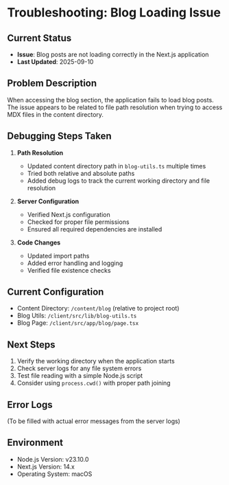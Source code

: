 # Troubleshooting: Blog Loading Issue

## Current Status
- **Issue**: Blog posts are not loading correctly in the Next.js application
- **Last Updated**: 2025-09-10

## Problem Description
When accessing the blog section, the application fails to load blog posts. The issue appears to be related to file path resolution when trying to access MDX files in the content directory.

## Debugging Steps Taken

1. **Path Resolution**
   - Updated content directory path in `blog-utils.ts` multiple times
   - Tried both relative and absolute paths
   - Added debug logs to track the current working directory and file resolution

2. **Server Configuration**
   - Verified Next.js configuration
   - Checked for proper file permissions
   - Ensured all required dependencies are installed

3. **Code Changes**
   - Updated import paths
   - Added error handling and logging
   - Verified file existence checks

## Current Configuration
- Content Directory: `/content/blog` (relative to project root)
- Blog Utils: `/client/src/lib/blog-utils.ts`
- Blog Page: `/client/src/app/blog/page.tsx`

## Next Steps
1. Verify the working directory when the application starts
2. Check server logs for any file system errors
3. Test file reading with a simple Node.js script
4. Consider using `process.cwd()` with proper path joining

## Error Logs
(To be filled with actual error messages from the server logs)

## Environment
- Node.js Version: v23.10.0
- Next.js Version: 14.x
- Operating System: macOS
